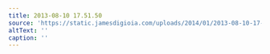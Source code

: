 ```yaml
---
title: 2013-08-10 17.51.50
source: 'https://static.jamesdigioia.com/uploads/2014/01/2013-08-10-17-51-50-scaled.jpg'
altText: ''
caption: ''
---
```


